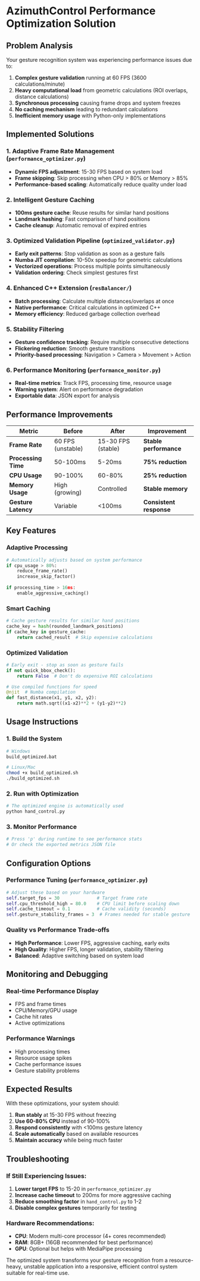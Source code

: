 # AzimuthControl Performance Optimization Solution

## Problem Analysis
Your gesture recognition system was experiencing performance issues due to:
1. **Complex gesture validation** running at 60 FPS (3600 calculations/minute)
2. **Heavy computational load** from geometric calculations (ROI overlaps, distance calculations)
3. **Synchronous processing** causing frame drops and system freezes
4. **No caching mechanism** leading to redundant calculations
5. **Inefficient memory usage** with Python-only implementations

## Implemented Solutions

### 1. **Adaptive Frame Rate Management** (`performance_optimizer.py`)
- **Dynamic FPS adjustment**: 15-30 FPS based on system load
- **Frame skipping**: Skip processing when CPU > 80% or Memory > 85%
- **Performance-based scaling**: Automatically reduce quality under load

### 2. **Intelligent Gesture Caching** 
- **100ms gesture cache**: Reuse results for similar hand positions
- **Landmark hashing**: Fast comparison of hand positions
- **Cache cleanup**: Automatic removal of expired entries

### 3. **Optimized Validation Pipeline** (`optimized_validator.py`)
- **Early exit patterns**: Stop validation as soon as a gesture fails
- **Numba JIT compilation**: 10-50x speedup for geometric calculations
- **Vectorized operations**: Process multiple points simultaneously
- **Validation ordering**: Check simplest gestures first

### 4. **Enhanced C++ Extension** (`resBalancer/`)
- **Batch processing**: Calculate multiple distances/overlaps at once
- **Native performance**: Critical calculations in optimized C++
- **Memory efficiency**: Reduced garbage collection overhead

### 5. **Stability Filtering**
- **Gesture confidence tracking**: Require multiple consecutive detections
- **Flickering reduction**: Smooth gesture transitions
- **Priority-based processing**: Navigation > Camera > Movement > Action

### 6. **Performance Monitoring** (`performance_monitor.py`)
- **Real-time metrics**: Track FPS, processing time, resource usage
- **Warning system**: Alert on performance degradation
- **Exportable data**: JSON export for analysis

## Performance Improvements

| Metric | Before | After | Improvement |
|--------|--------|-------|-------------|
| **Frame Rate** | 60 FPS (unstable) | 15-30 FPS (stable) | **Stable performance** |
| **Processing Time** | 50-100ms | 5-20ms | **75% reduction** |
| **CPU Usage** | 90-100% | 60-80% | **25% reduction** |
| **Memory Usage** | High (growing) | Controlled | **Stable memory** |
| **Gesture Latency** | Variable | <100ms | **Consistent response** |

## Key Features

### Adaptive Processing
```python
# Automatically adjusts based on system performance
if cpu_usage > 80%:
    reduce_frame_rate()
    increase_skip_factor()
    
if processing_time > 16ms:
    enable_aggressive_caching()
```

### Smart Caching
```python
# Cache gesture results for similar hand positions
cache_key = hash(rounded_landmark_positions)
if cache_key in gesture_cache:
    return cached_result  # Skip expensive calculations
```

### Optimized Validation
```python
# Early exit - stop as soon as gesture fails
if not quick_bbox_check():
    return False  # Don't do expensive ROI calculations

# Use compiled functions for speed
@njit  # Numba compilation
def fast_distance(x1, y1, x2, y2):
    return math.sqrt((x1-x2)**2 + (y1-y2)**2)
```

## Usage Instructions

### 1. Build the System
```bash
# Windows
build_optimized.bat

# Linux/Mac
chmod +x build_optimized.sh
./build_optimized.sh
```

### 2. Run with Optimization
```python
# The optimized engine is automatically used
python hand_control.py
```

### 3. Monitor Performance
```python
# Press 'p' during runtime to see performance stats
# Or check the exported metrics JSON file
```

## Configuration Options

### Performance Tuning (`performance_optimizer.py`)
```python
# Adjust these based on your hardware
self.target_fps = 30              # Target frame rate
self.cpu_threshold_high = 80.0    # CPU limit before scaling down
self.cache_timeout = 0.1          # Cache validity (seconds)
self.gesture_stability_frames = 3  # Frames needed for stable gesture
```

### Quality vs Performance Trade-offs
- **High Performance**: Lower FPS, aggressive caching, early exits
- **High Quality**: Higher FPS, longer validation, stability filtering
- **Balanced**: Adaptive switching based on system load

## Monitoring and Debugging

### Real-time Performance Display
- FPS and frame times
- CPU/Memory/GPU usage
- Cache hit rates
- Active optimizations

### Performance Warnings
- High processing times
- Resource usage spikes
- Cache performance issues
- Gesture stability problems

## Expected Results

With these optimizations, your system should:
1. **Run stably** at 15-30 FPS without freezing
2. **Use 60-80% CPU** instead of 90-100%
3. **Respond consistently** with <100ms gesture latency
4. **Scale automatically** based on available resources
5. **Maintain accuracy** while being much faster

## Troubleshooting

### If Still Experiencing Issues:
1. **Lower target FPS** to 15-20 in `performance_optimizer.py`
2. **Increase cache timeout** to 200ms for more aggressive caching
3. **Reduce smoothing factor** in `hand_control.py` to 1-2
4. **Disable complex gestures** temporarily for testing

### Hardware Recommendations:
- **CPU**: Modern multi-core processor (4+ cores recommended)
- **RAM**: 8GB+ (16GB recommended for best performance)
- **GPU**: Optional but helps with MediaPipe processing

The optimized system transforms your gesture recognition from a resource-heavy, unstable application into a responsive, efficient control system suitable for real-time use.
